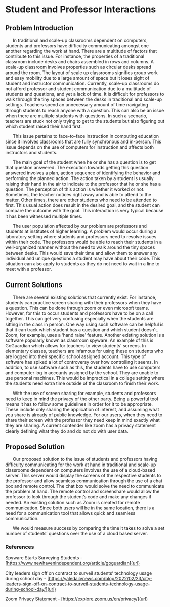 # Student and Professor Interactions

## Problem Introduction

&nbsp;&nbsp;&nbsp;&nbsp;&nbsp;&nbsp;In traditional and scale-up classrooms dependent on computers, students and professors have difficulty communicating amongst one another regarding the work at hand. There are a multitude of factors that contribute to this issue. For instance, the properties of a traditional classroom include desks and chairs assembled in rows and columns. A scale-up classroom involves properties such as circular desks spread around the room. The layout of scale up classrooms signifies group work and easy mobility due to a large amount of space but it loses sight of student and instructor communication. Currently, scale-up classrooms do not afford professor and student communication due to a multitude of students and questions, and yet a lack of time.  It is difficult for professors to walk through the tiny spaces between the desks in traditional and scale-up settings. Teachers spend an unnecessary amount of time navigating through students to reach anyone with a question. This can also be an issue when there are multiple students with questions. In such a scenario, teachers are stuck not only trying to get to the students but also figuring out which student raised their hand first. 

&nbsp;&nbsp;&nbsp;&nbsp;&nbsp;&nbsp;This issue pertains to face-to-face instruction in computing education since it involves classrooms that are fully synchronous and in-person. This issue depends on the use of computers for instruction and affects both instructors and students.

&nbsp;&nbsp;&nbsp;&nbsp;&nbsp;&nbsp;The main goal of the student when he or she has a question is to get that question answered. The execution towards getting this question answered involves a plan, action sequence of identifying the behavior and performing the planned action. The action taken by a student is usually raising their hand in the air to indicate to the professor that he or she has a question. The perception of this action is whether it worked or not. Sometimes, the teacher notices right away and is able to attend to the matter. Other times, there are other students who need to be attended to first. This usual action does result in the desired goal, and the student can compare the outcome with the goal. This interaction is very typical because it has been witnessed multiple times. 

&nbsp;&nbsp;&nbsp;&nbsp;&nbsp;&nbsp;The user population affected by our problem are professors and students at institutes of higher learning. A problem would occur during a laboratory setting where students and professors need to resolve issues within their code. The professors would be able to reach their students in a well-organized manner without the need to walk around the tiny spaces between desks. This would save their time and allow them to answer any individual and unique questions a student may have about their code. This situation can also apply to students as they do not need to wait in a line to meet with a professor.

## Current Solutions

&nbsp;&nbsp;&nbsp;&nbsp;&nbsp;&nbsp;There are several existing solutions that currently exist. For instance, students can practice screen sharing with their professors when they have a question. This can be done through zoom or even microsoft teams. However, for this to occur students and professors have to be on a call together. This can get very confusing especially when the students are sitting in the class in person. One way using such software can be helpful is that it can track which student has a question and which student doesn't. Zoom, for example, uses a ‘hand raise’ feature. Another existing solution is a software popularly known as classroom spyware. An example of this is GoGuardian which allows for teachers to view students' screens. In elementary classes, teachers are infamous for using these on students who are logged into their specific school assigned account. This type of software has spiked a lot of controversy over how controlling it seems. In addition, to use software such as this, the students have to use computers and computer log in accounts assigned by the school. They are unable to use personal machines. This would be impractical in a college setting where the students need extra time outside of the classroom to finish their work. 
  
&nbsp;&nbsp;&nbsp;&nbsp;&nbsp;&nbsp;With the use of screen sharing for example, students and professors need to keep in mind the privacy of the other party. Being a powerful tool means it has to follow some guidelines in order for it to be appropriate. These include only sharing the application of interest, and assuming what you share is already of public knowledge. For our users, when they need to share their screen with the professor they need keep in mind exactly what they are sharing. A current contender like zoom has a privacy statement clearly defining what they do and do not do with user data.

## Proposed Solution

&nbsp;&nbsp;&nbsp;&nbsp;&nbsp;&nbsp;Our proposed solution to the issue of students and professors having difficulty communicating for the work at hand in traditional and scale-up classrooms dependent on computers involves the use of a cloud-based server.
This server would display the screens of the respective students to the professor and allow seamless communication through the use of a chat box and remote control. The chat box would solve the need to communicate the problem at hand. The remote control and screenshare would allow the professor to look through the student’s code and make any changes if needed. An existing solution such as Zoom is created for remote communication. Since both users will be in the same location, there is a need for a communication tool that allows quick and seamless communication. 

&nbsp;&nbsp;&nbsp;&nbsp;&nbsp;&nbsp;We would measure success by comparing the time it takes to solve a set number of students’ questions over the use of a cloud based server.

### References
Spyware Starts Surveying Students - [https://www.newhavenindependent.org/article/goguardian](url)

City leaders sign off on contract to surveil students’ technology usage during school day - [https://yaledailynews.com/blog/2022/02/23/city-leaders-sign-off-on-contract-to-surveil-students-technology-usage-during-school-day/](url)

Zoom Privacy Statement - [https://explore.zoom.us/en/privacy/](url)
